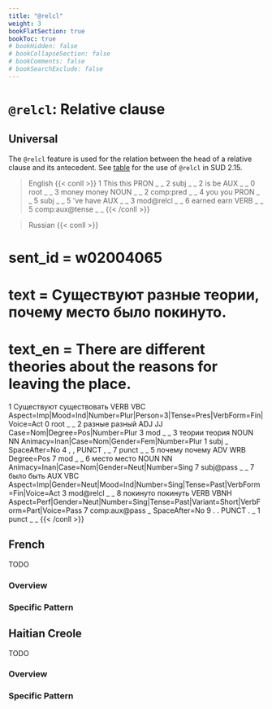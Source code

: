 ```yaml
---
title: "@relcl"
weight: 3
bookFlatSection: true
bookToc: true
# bookHidden: false
# bookCollapseSection: false
# bookComments: false
# bookSearchExclude: false
---
```

# `@relcl`: Relative clause

## Universal

The `@relcl` feature is used for the relation between the head of a relative clause and its antecedent.
See [table](https://tables.grew.fr/?data=sud_deps/DEPS&cols=@relcl) for the use of `@relcl` in SUD 2.15.

> English 
{{< conll >}}
1	This	this	PRON	_	_	2	subj	_	_
2	is	be	AUX	_	_	0	root	_	_
3	money	money	NOUN	_	_	2	comp:pred	_	_
4	you	you	PRON	_	_	5	subj	_	_
5	've	have	AUX	_	_	3	mod@relcl	_	_
6	earned	earn	VERB	_	_	5	comp:aux@tense	_	_
{{< /conll >}}

> Russian
{{< conll >}}
# sent_id = w02004065
# text = Существуют разные теории, почему место было покинуто.
# text_en = There are different theories about the reasons for leaving the place.
1	Существуют	существовать	VERB	VBC	Aspect=Imp|Mood=Ind|Number=Plur|Person=3|Tense=Pres|VerbForm=Fin|Voice=Act	0	root	_	_
2	разные	разный	ADJ	JJ	Case=Nom|Degree=Pos|Number=Plur	3	mod	_	_
3	теории	теория	NOUN	NN	Animacy=Inan|Case=Nom|Gender=Fem|Number=Plur	1	subj	_	SpaceAfter=No
4	,	,	PUNCT	,	_	7	punct	_	_
5	почему	почему	ADV	WRB	Degree=Pos	7	mod	_	_
6	место	место	NOUN	NN	Animacy=Inan|Case=Nom|Gender=Neut|Number=Sing	7	subj@pass	_	_
7	было	быть	AUX	VBC	Aspect=Imp|Gender=Neut|Mood=Ind|Number=Sing|Tense=Past|VerbForm=Fin|Voice=Act	3	mod@relcl	_	_
8	покинуто	покинуть	VERB	VBNH	Aspect=Perf|Gender=Neut|Number=Sing|Tense=Past|Variant=Short|VerbForm=Part|Voice=Pass	7	comp:aux@pass	_	SpaceAfter=No
9	.	.	PUNCT	.	_	1	punct	_	_
{{< /conll >}}




## French

TODO
### Overview

### Specific Pattern




## Haitian Creole

TODO
### Overview

### Specific Pattern


